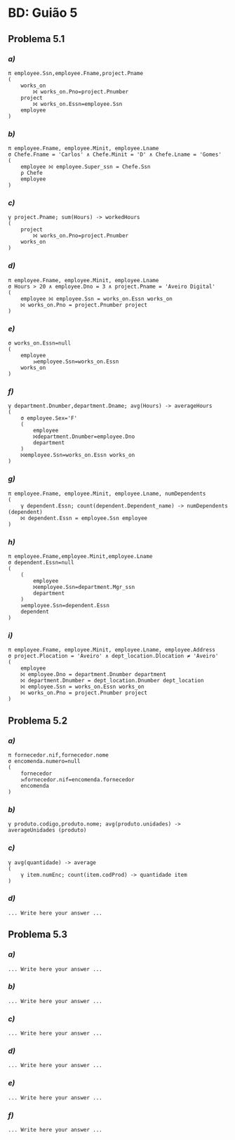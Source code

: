 # BD: Guião 5


## ​Problema 5.1
 
### *a)*

```
π employee.Ssn,employee.Fname,project.Pname
(
    works_on
        ⨝ works_on.Pno=project.Pnumber
    project
        ⨝ works_on.Essn=employee.Ssn 
    employee
)
```


### *b)* 

```
π employee.Fname, employee.Minit, employee.Lname
σ Chefe.Fname = 'Carlos' ∧ Chefe.Minit = 'D' ∧ Chefe.Lname = 'Gomes'
(
	employee ⨝ employee.Super_ssn = Chefe.Ssn
	ρ Chefe
	employee
)
```


### *c)* 

```
γ project.Pname; sum(Hours) -> workedHours
(
    project 
        ⨝ works_on.Pno=project.Pnumber
    works_on
)
```


### *d)* 

```
π employee.Fname, employee.Minit, employee.Lname
σ Hours > 20 ∧ employee.Dno = 3 ∧ project.Pname = 'Aveiro Digital' 
(
	employee ⨝ employee.Ssn = works_on.Essn works_on
	⨝ works_on.Pno = project.Pnumber project
)
```


### *e)* 

```
σ works_on.Essn=null
(
    employee 
        ⟕employee.Ssn=works_on.Essn 
    works_on
)
```


### *f)* 

```
γ department.Dnumber,department.Dname; avg(Hours) -> averageHours
(
	σ employee.Sex='F'
	(
		employee
		⨝department.Dnumber=employee.Dno
		department
	)
	⨝employee.Ssn=works_on.Essn works_on
)
```


### *g)* 

```
π employee.Fname, employee.Minit, employee.Lname, numDependents
(
	γ dependent.Essn; count(dependent.Dependent_name) -> numDependents (dependent)
	⨝ dependent.Essn = employee.Ssn employee
)
```


### *h)* 

```
π employee.Fname,employee.Minit,employee.Lname
σ dependent.Essn=null
(
	(
		employee
		⨝employee.Ssn=department.Mgr_ssn
		department
	)
	⟕employee.Ssn=dependent.Essn
	dependent
)
```


### *i)* 

```
π employee.Fname, employee.Minit, employee.Lname, employee.Address
σ project.Plocation = 'Aveiro' ∧ dept_location.Dlocation ≠ 'Aveiro'
(
	employee
	⨝ employee.Dno = department.Dnumber department
	⨝ department.Dnumber = dept_location.Dnumber dept_location
	⨝ employee.Ssn = works_on.Essn works_on
	⨝ works_on.Pno = project.Pnumber project
)
```


## ​Problema 5.2

### *a)*

```
π fornecedor.nif,fornecedor.nome
σ encomenda.numero=null
(
	fornecedor
	⟕fornecedor.nif=encomenda.fornecedor
	encomenda
)
```

### *b)* 

```
γ produto.codigo,produto.nome; avg(produto.unidades) -> averageUnidades (produto)

```


### *c)* 

```
γ avg(quantidade) -> average
(
	γ item.numEnc; count(item.codProd) -> quantidade item
)
```


### *d)* 

```
... Write here your answer ...
```


## ​Problema 5.3

### *a)*

```
... Write here your answer ...
```

### *b)* 

```
... Write here your answer ...
```


### *c)* 

```
... Write here your answer ...
```


### *d)* 

```
... Write here your answer ...
```

### *e)* 

```
... Write here your answer ...
```

### *f)* 

```
... Write here your answer ...
```
